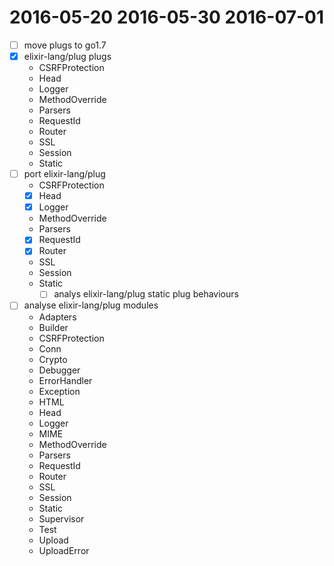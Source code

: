 # 2016-05-20 2016-05-30 2016-07-01
* [ ] move plugs to go1.7
* [x] elixir-lang/plug plugs
  * CSRFProtection
  * Head
  * Logger
  * MethodOverride
  * Parsers
  * RequestId
  * Router
  * SSL
  * Session
  * Static
* [ ] port elixir-lang/plug
  * CSRFProtection
  * [x] Head
  * [x] Logger
  * MethodOverride
  * Parsers
  * [x] RequestId
  * [x] Router
  * SSL
  * Session
  * Static
    * [ ] analys elixir-lang/plug static plug behaviours
* [ ] analyse elixir-lang/plug modules
  * Adapters
  * Builder
  * CSRFProtection
  * Conn
  * Crypto
  * Debugger
  * ErrorHandler
  * Exception
  * HTML
  * Head
  * Logger
  * MIME
  * MethodOverride
  * Parsers
  * RequestId
  * Router
  * SSL
  * Session
  * Static
  * Supervisor
  * Test
  * Upload
  * UploadError
